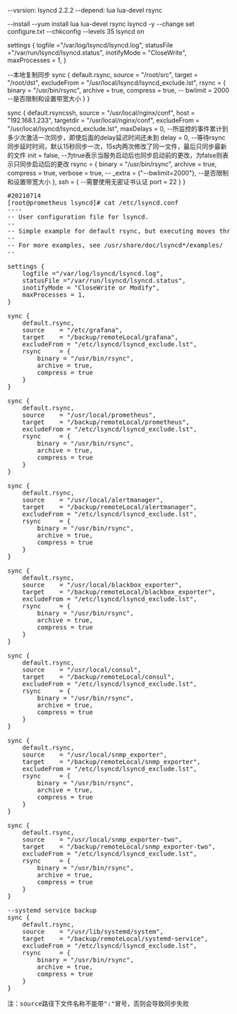 --vsrsion: lsyncd 2.2.2
--depend: lua lua-devel rsync

--install
--yum install lua lua-devel rsync lsyncd -y
--change set configure.txt
--chkconfig --levels 35 lsyncd on

settings {
    logfile ="/var/log/lsyncd/lsyncd.log",
    statusFile ="/var/run/lsyncd/lsyncd.status",
    inotifyMode = "CloseWrite",
    maxProcesses = 1,
    }

--本地复制同步
sync {
    default.rsync,
    source    = "/root/src",
    target    = "/root/dst",
    excludeFrom = "/usr/local/lsyncd/lsyncd_exclude.lst",
    rsync     = {
        binary = "/usr/bin/rsync",
        archive = true,
        compress = true,
    --    bwlimit   = 2000    --是否限制和设置带宽大小
        } 
    }


sync {
    default.rsyncssh,
    source    = "/usr/local/nginx/conf",
    host      = "192.168.1.233",
    targetdir = "/usr/local/nginx/conf",
    excludeFrom = "/usr/local/lsyncd/lsyncd_exclude.lst",
    maxDelays = 0,  --所监控的事件累计到多少次激活一次同步，即使后面的delay延迟时间还未到
    delay = 0,   --等待rsync同步延时时间，默认15秒同步一次，15s内两次修改了同一文件，最后只同步最新的文件
    init = false, --为true表示当服务启动后也同步启动前的更改，为false则表示只同步启动后的更改
    rsync    = {
        binary = "/usr/bin/rsync",
        archive = true,
        compress = true,
        verbose   = true,
       -- _extra = {"--bwlimit=2000"},  --是否限制和设置带宽大小
        },
    ssh      = {   --需要使用无密证书认证
        port  =  22
        }
    }


<pre>
#20210714
[root@prometheus lsyncd]# cat /etc/lsyncd.conf
----
-- User configuration file for lsyncd.
--
-- Simple example for default rsync, but executing moves through on the target.
--
-- For more examples, see /usr/share/doc/lsyncd*/examples/
-- 

settings {
    logfile ="/var/log/lsyncd/lsyncd.log",
    statusFile ="/var/run/lsyncd/lsyncd.status",
    inotifyMode = "CloseWrite or Modify",
    maxProcesses = 1,
}

sync {
    default.rsync,
    source    = "/etc/grafana",
    target    = "/backup/remoteLocal/grafana",
    excludeFrom = "/etc/lsyncd/lsyncd_exclude.lst",
    rsync     = {
        binary = "/usr/bin/rsync",
        archive = true,
        compress = true
    } 
}

sync {
    default.rsync,
    source    = "/usr/local/prometheus",
    target    = "/backup/remoteLocal/prometheus",
    excludeFrom = "/etc/lsyncd/lsyncd_exclude.lst",
    rsync     = {
        binary = "/usr/bin/rsync",
        archive = true,
        compress = true
    } 
}

sync {
    default.rsync,
    source    = "/usr/local/alertmanager",
    target    = "/backup/remoteLocal/alertmanager",
    excludeFrom = "/etc/lsyncd/lsyncd_exclude.lst",
    rsync     = {
        binary = "/usr/bin/rsync",
        archive = true,
        compress = true
    } 
}

sync {
    default.rsync,
    source    = "/usr/local/blackbox_exporter",
    target    = "/backup/remoteLocal/blackbox_exporter",
    excludeFrom = "/etc/lsyncd/lsyncd_exclude.lst",
    rsync     = {
        binary = "/usr/bin/rsync",
        archive = true,
        compress = true
    } 
}

sync {
    default.rsync,
    source    = "/usr/local/consul",
    target    = "/backup/remoteLocal/consul",
    excludeFrom = "/etc/lsyncd/lsyncd_exclude.lst",
    rsync     = {
        binary = "/usr/bin/rsync",
        archive = true,
        compress = true
    } 
}

sync {
    default.rsync,
    source    = "/usr/local/snmp_exporter",
    target    = "/backup/remoteLocal/snmp_exporter",
    excludeFrom = "/etc/lsyncd/lsyncd_exclude.lst",
    rsync     = {
        binary = "/usr/bin/rsync",
        archive = true,
        compress = true
    } 
}

sync {
    default.rsync,
    source    = "/usr/local/snmp_exporter-two",
    target    = "/backup/remoteLocal/snmp_exporter-two",
    excludeFrom = "/etc/lsyncd/lsyncd_exclude.lst",
    rsync     = {
        binary = "/usr/bin/rsync",
        archive = true,
        compress = true
    } 
}

--systemd service backup
sync {
    default.rsync,
    source    = "/usr/lib/systemd/system",
    target    = "/backup/remoteLocal/systemd-service",
    excludeFrom = "/etc/lsyncd/lsyncd_exclude.lst",
    rsync     = {
        binary = "/usr/bin/rsync",
        archive = true,
        compress = true
    } 
}

注：source路径下文件名称不能带":"冒号，否则会导致同步失败


</pre>